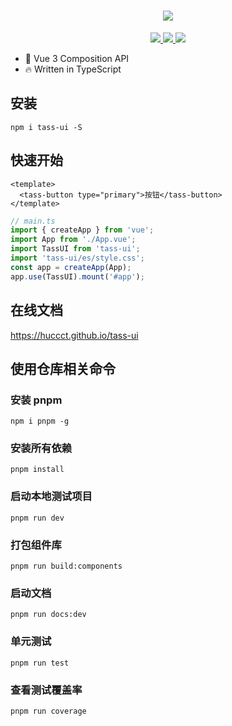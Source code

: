 <!--
 * @Description: Stay hungry，Stay foolish
 * @Author: Huccct
 * @Date: 2023-02-06 13:30:25
 * @LastEditors: Huccct
 * @LastEditTime: 2023-06-16 16:46:05
-->
<h1 align="center">
    <img src="https://img1.imgtp.com/2023/06/02/e2evKisd.png">
</h1>
<p align="center">
    <a href="#">
        <img src="https://img.shields.io/github/package-json/v/huccct/tass-ui">
    </a>
    <a href="#">
        <img src="https://img.shields.io/github/stars/huccct/tass-ui">
    </a>
    <a href="#">
        <img src="https://img.shields.io/github/license/huccct/tass-ui">
    </a>
</p>

- 💪 Vue 3 Composition API
- 🔥 Written in TypeScript

## 安装

```
npm i tass-ui -S
```

## 快速开始

```vue
<template>
  <tass-button type="primary">按钮</tass-button>
</template>
```

```ts
// main.ts
import { createApp } from 'vue';
import App from './App.vue';
import TassUI from 'tass-ui';
import 'tass-ui/es/style.css';
const app = createApp(App);
app.use(TassUI).mount('#app');
```

## 在线文档

https://huccct.github.io/tass-ui

## 使用仓库相关命令

### 安装 pnpm

```
npm i pnpm -g
```

### 安装所有依赖

```
pnpm install
```

### 启动本地测试项目

```
pnpm run dev
```

### 打包组件库

```
pnpm run build:components
```

### 启动文档

```
pnpm run docs:dev
```

### 单元测试

```
pnpm run test
```

### 查看测试覆盖率

```
pnpm run coverage
```
